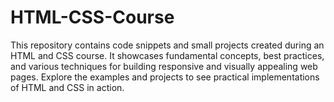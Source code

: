 # HTML-CSS-Course
This repository contains code snippets and small projects created during an HTML and CSS course. It showcases fundamental concepts, best practices, and various techniques for building responsive and visually appealing web pages. Explore the examples and projects to see practical implementations of HTML and CSS in action.
